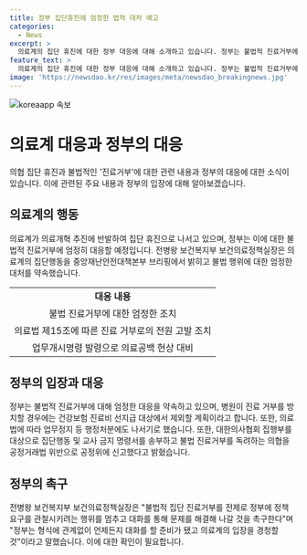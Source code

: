 ```yaml
---
title: 정부 집단휴진에 엄정한 법적 대처 예고
categories:
  - News
excerpt: >
  의료계의 집단 휴진에 대한 정부 대응에 대해 소개하고 있습니다. 정부는 불법적 진료거부에 엄정 대응하며, 병원의 진료거부 시 건강보험 지급 제외 및 업무정지 등 행정처분을 검토 중이며, 의료법에 따라 진료 거부로 전원 고발 조치할 계획입니다. 이에 대한 응급조치로 개원의에 대해 업무개시명령이 발령되었으며, 협상을 통한 문제 해결을 촉구하고 있습니다.
feature_text: >
  의료계의 집단 휴진에 대한 정부 대응에 대해 소개하고 있습니다. 정부는 불법적 진료거부에 엄정 대응하며, 병원의 진료거부 시 건강보험 지급 제외 및 업무정지 등 행정처분을 검토 중이며, 의료법에 따라 진료 거부로 전원 고발 조치할 계획입니다. 이에 대한 응급조치로 개원의에 대해 업무개시명령이 발령되었으며, 협상을 통한 문제 해결을 촉구하고 있습니다.
image: 'https://newsdao.kr/res/images/meta/newsdao_breakingnews.jpg'
---
```


<p><img src="https://newsdao.kr/res/images/meta/newsdao_breakingnews.jpg" alt="koreaapp 속보" /></p>

<h1 data-ke-size="size26">의료계 대응과 정부의 대응</h1>

<p data-ke-size="size16">의협 집단 휴진과 불법적인 '진료거부'에 대한 관련 내용과 정부의 대응에 대한 소식이 있습니다. 이에 관련된 주요 내용과 정부의 입장에 대해 알아보겠습니다.</p>

<h2 data-ke-size="size26">의료계의 행동</h2>

<p data-ke-size="size16">의료계가 의료개혁 추진에 반발하여 집단 휴진으로 나서고 있으며, 정부는 이에 대한 불법적 진료거부에 엄정히 대응할 예정입니다. 전병왕 보건복지부 보건의료정책실장은 의료계의 집단행동을 중앙재난안전대책본부 브리핑에서 밝히고 불법 행위에 대한 엄정한 대처를 약속했습니다.</p>

<table>
  <tr>
    <td style="text-align: center; height: 17px;"><b>대응 내용</b></td>
  </tr>
  <tr>
    <td style="text-align: center; height: 17px;">불법 진료거부에 대한 엄정한 조치</td>
  </tr>
  <tr>
    <td style="text-align: center; height: 17px;">의료법 제15조에 따른 진료 거부로의 전원 고발 조치</td>
  </tr>
  <tr>
    <td style="text-align: center; height: 17px;">업무개시명령 발령으로 의료공백 현상 대비</td>
  </tr>
</table>

<h2 data-ke-size="size26">정부의 입장과 대응</h2>

<p data-ke-size="size16">정부는 불법적 진료거부에 대해 엄정한 대응을 약속하고 있으며, 병원이 진료 거부를 방치할 경우에는 건강보험 진료비 선지급 대상에서 제외할 계획이라고 합니다. 또한, 의료법에 따라 업무정지 등 행정처분에도 나서기로 했습니다. 또한, 대한의사협회 집행부를 대상으로 집단행동 및 교사 금지 명령서를 송부하고 불법 진료거부를 독려하는 의협을 공정거래법 위반으로 공정위에 신고했다고 밝혔습니다.</p>

<h2 data-ke-size="size26">정부의 촉구</h2>

<p data-ke-size="size16">전병왕 보건복지부 보건의료정책실장은 "불법적 집단 진료거부를 전제로 정부에 정책 요구를 관철시키려는 행위를 멈추고 대화를 통해 문제를 해결해 나갈 것을 촉구한다"며 "정부는 형식에 관계없이 언제든지 대화를 할 준비가 됐고 의료계의 입장을 경청할 것"이라고 말했습니다. 이에 대한 확인이 필요합니다. </p>

